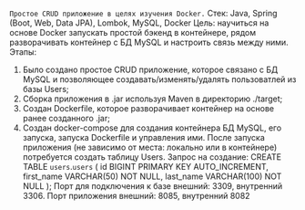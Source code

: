 `Простое CRUD приложение в целях изучения Docker.`
Стек: Java, Spring (Boot, Web, Data JPA), Lombok, MySQL, Docker
Цель: научиться на основе Docker запускать простой бэкенд в контейнере, рядом разворачивать контейнер с БД MySQL и настроить связь между ними.
Этапы:
 1) Было создано простое CRUD приложение, которое связано с БД MySQL и позволяющее создавать/изменять/удалять пользоватлей из базы Users;
 2) Сборка приложения в .jar используя Maven в директорию ./target;
 3) Создан Dockerfile, которое разворачивает контейнер на основе ранее созданного .jar;
 4) Создан docker-compose для создания контейнера БД MySQL, его запуска, запуска Dockerfile и управления ими.
После запуска приложения (не зависимо от места: локально или в контейнере) потребуется создать таблицу Users. Запрос на создание:
 CREATE TABLE `users`.`users` (
 id BIGINT PRIMARY KEY AUTO_INCREMENT,
 first_name VARCHAR(50) NOT NULL,
 last_name VARCHAR(100) NOT NULL
 );
 Порт для подключения к базе внешний: 3309, внутренний 3306. Порт приложения внешний: 8085, внутренний 8082
